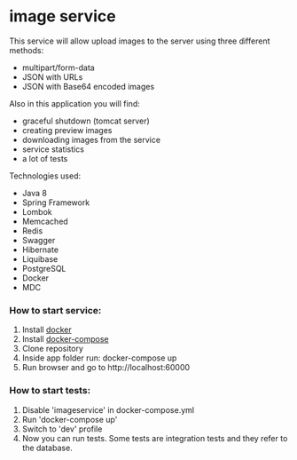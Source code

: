 # image service 

This service will allow upload images to the server using three different methods:
* multipart/form-data
* JSON with URLs
* JSON with Base64 encoded images

Also in this application you will find:
* graceful shutdown (tomcat server)
* creating preview images
* downloading images from the service
* service statistics
* a lot of tests

Technologies used:
* Java 8
* Spring Framework
* Lombok
* Memcached
* Redis
* Swagger
* Hibernate
* Liquibase
* PostgreSQL
* Docker
* MDC

### How to start service:

1. Install [docker](https://docs.docker.com/install/)
2. Install [docker-compose](https://docs.docker.com/compose/install/)
3. Clone repository
4. Inside app folder run: docker-compose up
5. Run browser and go to http://localhost:60000


### How to start tests:

1. Disable 'imageservice' in docker-compose.yml
2. Run 'docker-compose up'
3. Switch to 'dev' profile
4. Now you can run tests. Some tests are integration tests and they refer to the database.
